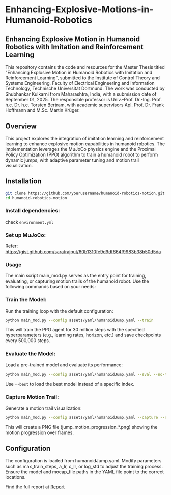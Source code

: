 # Enhancing-Explosive-Motions-in-Humanoid-Robotics

## Enhancing Explosive Motion in Humanoid Robotics with Imitation and Reinforcement Learning
This repository contains the code and resources for the Master Thesis titled "Enhancing Explosive Motion in Humanoid Robotics with Imitation and Reinforcement Learning", submitted to the Institute of Control Theory and Systems Engineering, Faculty of Electrical Engineering and Information Technology, Technische Universität Dortmund. The work was conducted by Shubhankar Kulkarni from Maharashtra, India, with a submission date of September 01, 2025. The responsible professor is Univ.-Prof. Dr.-Ing. Prof. h.c. Dr. h.c. Torsten Bertram, with academic supervisors Apl. Prof. Dr. Frank Hoffmann and M.Sc. Martin Krüger.

## Overview
This project explores the integration of imitation learning and reinforcement learning to enhance explosive motion capabilities in humanoid robotics. The implementation leverages the MuJoCo physics engine and the Proximal Policy Optimization (PPO) algorithm to train a humanoid robot to perform dynamic jumps, with adaptive parameter tuning and motion trail visualization.

## Installation
```bash
git clone https://github.com/yourusername/humanoid-robotics-motion.git
cd humanoid-robotics-motion
```

### Install dependencies:
check ```environment.yml```

### Set up MuJoCo:
Refer: https://gist.github.com/saratrajput/60b1310fe9d9df664f9983b38b50d5da

### Usage
The main script main_mod.py serves as the entry point for training, evaluating, or capturing motion trails of the humanoid robot. Use the following commands based on your needs:

### Train the Model:
Run the training loop with the default configuration:
```bash
python main_mod.py --config assets/yaml/humanoidJump.yaml --train
```

This will train the PPO agent for 30 million steps with the specified hyperparameters (e.g., learning rates, horizon, etc.) and save checkpoints every 500,000 steps.

### Evaluate the Model:
Load a pre-trained model and evaluate its performance:
```bash
python main_mod.py --config assets/yaml/humanoidJump.yaml --eval --no-train --model_index 14000
```

Use ```--best``` to load the best model instead of a specific index.

### Capture Motion Trail:
Generate a motion trail visualization:
```bash
python main_mod.py --config assets/yaml/humanoidJump.yaml --capture --no-train --model_index 14000
```

This will create a PNG file (jump_motion_progression_*.png) showing the motion progression over frames.

## Configuration

The configuration is loaded from humanoidJump.yaml. Modify parameters such as max_train_steps, a_lr, c_lr, or log_std to adjust the training process.
Ensure the model and mocap_file paths in the YAML file point to the correct locations.

Find the full report at [Report](masters_thesis_report.pdf)